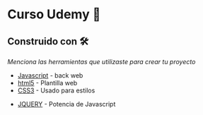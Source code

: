 # Curso Udemy 🚀

## Construido con 🛠️

_Menciona las herramientas que utilizaste para crear tu proyecto_

* [Javascript](https://www.javascript.com/) - back web
* [html5](https://es.wikipedia.org/wiki/HTML5) - Plantilla web
* [CSS3](https://developer.mozilla.org/es/docs/Web/CSS) - Usado para estilos
+ [JQUERY](https://jquery.com/) - Potencia de Javascript